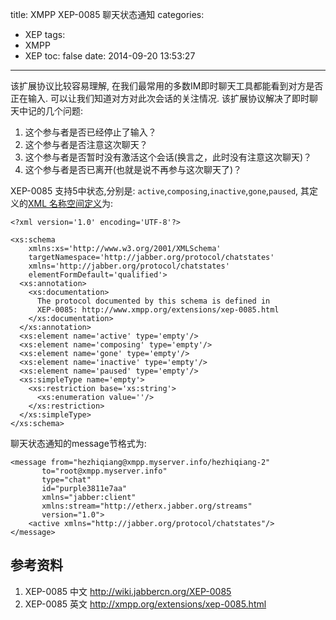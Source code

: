 title: XMPP XEP-0085 聊天状态通知
categories:
  - XEP
tags:
  - XMPP
  - XEP
toc: false
date: 2014-09-20 13:53:27
---

该扩展协议比较容易理解, 在我们最常用的多数IM即时聊天工具都能看到对方是否正在输入. 可以让我们知道对方对此次会话的关注情况. 该扩展协议解决了即时聊天中记的几个问题:

1. 这个参与者是否已经停止了输入？
2. 这个参与者是否注意这次聊天？
3. 这个参与者是否暂时没有激活这个会话(换言之，此时没有注意这次聊天)？
4. 这个参与者是否已离开(也就是说不再参与这次聊天了)？

<!-- more -->

XEP-0085 支持5中状态,分别是: `active`,`composing`,`inactive`,`gone`,`paused`, 其定义的[XML 名称空间定义][1]为:

```
<?xml version='1.0' encoding='UTF-8'?>

<xs:schema
    xmlns:xs='http://www.w3.org/2001/XMLSchema'
    targetNamespace='http://jabber.org/protocol/chatstates'
    xmlns='http://jabber.org/protocol/chatstates'
    elementFormDefault='qualified'>
  <xs:annotation>
    <xs:documentation>
      The protocol documented by this schema is defined in
      XEP-0085: http://www.xmpp.org/extensions/xep-0085.html
    </xs:documentation>
  </xs:annotation>
  <xs:element name='active' type='empty'/>
  <xs:element name='composing' type='empty'/>
  <xs:element name='gone' type='empty'/>
  <xs:element name='inactive' type='empty'/>
  <xs:element name='paused' type='empty'/>
  <xs:simpleType name='empty'>
    <xs:restriction base='xs:string'>
      <xs:enumeration value=''/>
    </xs:restriction>
  </xs:simpleType>
</xs:schema>
```

聊天状态通知的message节格式为:

```
<message from="hezhiqiang@xmpp.myserver.info/hezhiqiang-2"
       to="root@xmpp.myserver.info"
       type="chat"
       id="purple3811e7aa"
       xmlns="jabber:client"
       xmlns:stream="http://etherx.jabber.org/streams"
       version="1.0">
    <active xmlns="http://jabber.org/protocol/chatstates"/>
</message>
```

## 参考资料

1. XEP-0085 中文
http://wiki.jabbercn.org/XEP-0085
2. XEP-0085 英文
http://xmpp.org/extensions/xep-0085.html



  [1]: http://www.xmpp.org/schemas/chatstates.xsd

